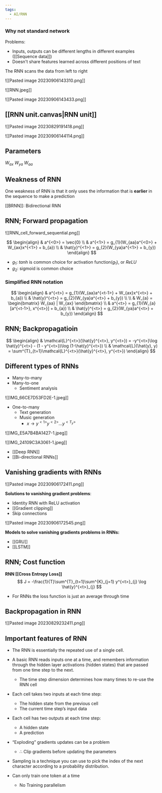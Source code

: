 ```yaml
---
tags:
  - AI/RNN
---
```



### Why not standard network
Problems:
- Inputs, outputs can be different lengths in different examples ([[Sequence data]])
- Doesn't share features learned across different positions of text

The RNN scans the data from left to right

![[Pasted image 20230906143310.png]]


![[RNN.jpeg]]

![[Pasted image 20230906143433.png]]


## [[RNN unit.canvas|RNN unit]]

![[Pasted image 20230829191418.png]]

![[Pasted image 20230906144114.png]]


## Parameters

$W_{ax}$ 
$W_{ya}$
$W_{aa}$

## Weakness of RNN
One weakness of RNN is that it only uses the information that is __earlier__ in the sequence to make a prediction

[[BRNN]]: Bidirectional RNN

## RNN; Forward propagation

![[RNN_cell_forward_sequential.png]]

$$
\begin{align}
& a^{<0>} = \vec{0}  \\
& a^{<1>} = g_{1}(W_{aa}a^{<0>} + W_{ax}x^{<1>} + b_{a}) \\
& \hat{y}^{<1>} = g_{2}(W_{ya}a^{<1>} + b_{y})
\end{align}
$$

- $g_{1}$: $tanh$ is common choice for activation function($g_{1}$), or $ReLU$
- $g_{2}$: sigmoid is common choice

### Simplified RNN notation
$$
\begin{align}
& a^{<t>} = g_{1}(W_{aa}a^{<t-1>} + W_{ax}x^{<t>} + b_{a}) \\
& \hat{y}^{<t>} = g_{2}(W_{ya}a^{<t>} + b_{y}) \\ \\
& W_{a} = \begin{bmatrix}
W_{aa} | W_{ax}
\end{bmatrix} \\
& a^{<t>} = g_{1}(W_{a}[a^{<t-1>}, x^{<t>}] + b_{a}) \\
& \hat{y}^{<t>} = g_{2}(W_{ya}a^{<t>} + b_{y})
\end{align}
$$


## RNN; Backpropagatioin

$$
\begin{align}
& \mathcal{L}^{<t>}(\hat{y}^{<t>}, y^{<t>}) = -y^{<t>}\log \hat{y}^{<t>} - (1 - y^{<t>})\log (1-\hat{y}^{<t>})  \\
& \mathcal{L}(\hat{y}, y) = \sum^{T}_{t=1}\mathcal{L}^{<t>}(\hat{y}^{<t>}, y^{<t>})
\end{align}
$$


## Different types of RNNs

- Many-to-many
- Many-to-one
	- Sentiment analysis

![[IMG_66CE7D53FD2E-1.jpeg]]

- One-to-many
	- Text generation
	- Music generation
		- $x \to y^{<1>}y^{<2>}\dots y^{<T_{y}>}$

	
![[IMG_E5A7B4BA1427-1.jpeg]]


![[IMG_24109C3A3061-1.jpeg]]

- [[Deep RNN]]
- [[Bi-directional RNNs]]

## Vanishing gradients with RNNs

![[Pasted image 20230906172411.png]]

__Solutions to vanishing gradient problems__:
- Identity  RNN with ReLU activation
- [[Gradient clipping]]
- Skip connections

![[Pasted image 20230906172545.png]]

__Models to solve vanishing gradients problems in RNNs:__
- [[GRU]]
- [[LSTM]]


## RNN; Cost function
__RNN [[Cross Entropy Loss]]__
$$
J = -\frac{1}{T}\sum^{T}_{t=1}\sum^{K}_{j=1} y^{<t>}_{j} \log \hat{y}^{<t>}_{j}
$$
- For RNNs the loss function is just an average through time



## Backpropagation in RNN

![[Pasted image 20230829232411.png]]




## Important features of RNN
- The RNN is essentially the repeated use of a single cell.

- A basic RNN reads inputs one at a time, and remembers information through the hidden layer activations (hidden states) that are passed from one time step to the next.
	- The time step dimension determines how many times to re-use the RNN cell

- Each cell takes two inputs at each time step:
	- The hidden state from the previous cell
	- The current time step’s input data

- Each cell has two outputs at each time step:
	- A hidden state
	- A prediction


- “Exploding” gradients updates can be a problem 
	- $\therefore$ Clip gradients before updating the parameters

- Sampling is a technique you can use to pick the index of the next character according to a probability distribution.

- Can only train one token at a time
	- No Training parallelism

